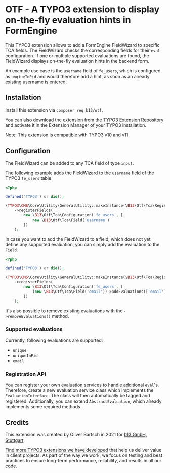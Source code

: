 # OTF - A TYPO3 extension to display on-the-fly evaluation hints in FormEngine

This TYPO3 extension allows to add a FormEngine FieldWizard to specific
TCA fields. The FieldWizard checks the corresponding fields for their
`eval` configuration. If one or multiple supported evaluations are found,
the FieldWizard displays on-the-fly evaluation hints in the backend form.

An example use case is the `username` field of `fe_users`, which is
configured as `unqiueInPid` and would therefore add a hint, as soon
as an already existing username is entered.

## Installation

Install this extension via `composer req b13/otf`.

You can also download the extension from the
[TYPO3 Extension Repository](https://extensions.typo3.org/extension/otf/) and
activate it in the Extension Manager of your TYPO3 installation.

Note: This extension is compatible with TYPO3 v10 and v11.

## Configuration

The FieldWizard can be added to any TCA field of type ``input``.

The following example adds the FieldWizard to the `username` field
of the TYPO3 `fe_users` table.

```php
<?php

defined('TYPO3') or die();

\TYPO3\CMS\Core\Utility\GeneralUtility::makeInstance(\B13\Otf\Tca\Registry::class)
    ->registerFields(
        new \B13\Otf\Tca\Configuration('fe_users', [
            new \B13\Otf\Tca\Field('username')
        ])
    );
```

In case you want to add the FieldWizard to a field, which does not yet
define any supported evaluation, you can simply add the evaluation to
the `Field`.

````php
<?php

defined('TYPO3') or die();

\TYPO3\CMS\Core\Utility\GeneralUtility::makeInstance(\B13\Otf\Tca\Registry::class)
    ->registerFields(
        new \B13\Otf\Tca\Configuration('fe_users', [
            (new \B13\Otf\Tca\Field('email'))->addEvaluations(['email'])
        ])
    );
````

It's also possible to remove existing evaluations with the
`->removeEvaluations()` method.

### Supported evaluations

Currently, following evaluations are supported:

* `unique`
* `uniqueInPid`
* `email`

### Registration API

You can register your own evaluation services to handle additional `eval`'s.
Therefore, create a new evaluation service class which implements the
`EvaluationInterface`. The class will then automatically be tagged and
registered. Additionally, you can extend `AbstractEvaluation`, which
already implements some required methods.

## Credits

This extension was created by Oliver Bartsch in 2021 for [b13 GmbH, Stuttgart](https://b13.com).

[Find more TYPO3 extensions we have developed](https://b13.com/useful-typo3-extensions-from-b13-to-you)
that help us deliver value in client projects. As part of the way we work,
we focus on testing and best practices to ensure long-term performance,
reliability, and results in all our code.
